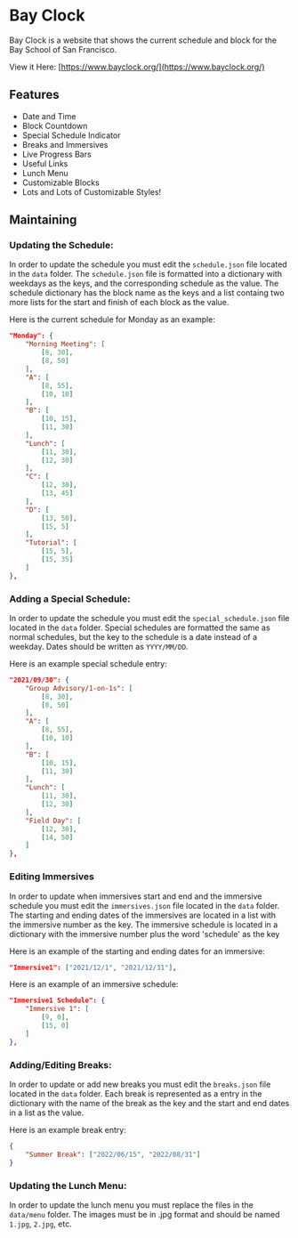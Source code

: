 # Bay Clock

Bay Clock is a website that shows the current schedule and block for the Bay School of San Francisco. 

View it Here: [https://www.bayclock.org/](https://www.bayclock.org/)

## Features
- Date and Time
- Block Countdown
- Special Schedule Indicator
- Breaks and Immersives
- Live Progress Bars
- Useful Links
- Lunch Menu
- Customizable Blocks
- Lots and Lots of Customizable Styles!

## Maintaining

### Updating the Schedule:
In order to update the schedule you must edit the `schedule.json` file located in the `data` folder. The `schedule.json` file is formatted into a dictionary with weekdays as the keys, and the corresponding schedule as the value. The schedule dictionary has the block name as the keys and a list containg two more lists for the start and finish of each block as the value.

Here is the current schedule for Monday as an example:
````json
"Monday": {
	"Morning Meeting": [
		[8, 30], 
		[8, 50]
	],
	"A": [
		[8, 55], 
		[10, 10]
	],
	"B": [
		[10, 15], 
		[11, 30]
	],
	"Lunch": [
		[11, 30], 
		[12, 30]
	],
	"C": [
		[12, 30], 
		[13, 45]
	],
	"D": [
		[13, 50], 
		[15, 5]
	],
	"Tutorial": [
		[15, 5],
		[15, 35]
	]
},
````
### Adding a Special Schedule:
In order to update the schedule you must edit the `special_schedule.json` file located in the `data` folder. Special schedules are formatted the same as normal schedules, but the key to the schedule is a date instead of a weekday. Dates should be written as `YYYY/MM/DD`.

Here is an example special schedule entry:
```json
"2021/09/30": {
	"Group Advisory/1-on-1s": [
		[8, 30], 
		[8, 50]
	],
	"A": [
		[8, 55], 
		[10, 10]
	],
	"B": [
		[10, 15], 
		[11, 30]
	],
	"Lunch": [
		[11, 30], 
		[12, 30]
	],
	"Field Day": [
		[12, 30], 
		[14, 50]
	]
},
```
### Editing Immersives 
In order to update when immersives start and end and the immersive schedule you must edit the `immersives.json` file located in the `data` folder. The starting and ending dates of the immersives are located in a list with the immersive number as the key. The immersive schedule is located in a dictionary with the immersive number plus the word 'schedule' as the key

Here is an example of the starting and ending dates for an immersive:
```json
"Immersive1": ["2021/12/1", "2021/12/31"],
```
Here is an example of an immersive schedule:
```json
"Immersive1 Schedule": {
	"Immersive 1": [
		[9, 0], 
		[15, 0]
	]
},
```
### Adding/Editing Breaks:
In order to update  or add new breaks you must edit the `breaks.json` file located in the `data` folder. Each break is represented as a entry in the dictionary with the name of the break as the key and the start and end dates in a list as the value.

Here is an example break entry:
```json
{
	"Summer Break": ["2022/06/15", "2022/08/31"]
}
```
### Updating the Lunch Menu:
In order to update the lunch menu you must replace the files in the `data/menu` folder. The images must be in .jpg format and should be named `1.jpg`, `2.jpg`, etc.